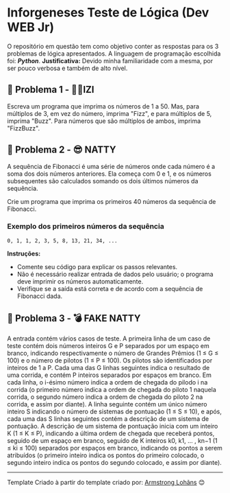# Inforgeneses Teste de Lógica (Dev WEB Jr)

O repositório em questão tem como objetivo conter as respostas para os 3 problemas de lógica apresentados.
A linguagem de programação escolhida foi: ***Python***.
**Justificativa:** Devido minha familiaridade com a mesma, por ser pouco verbosa e também de alto nível.
## 🚀 Problema 1 - 👌🏽IZI

Escreva um programa que imprima os números de 1 a 50. Mas, para múltiplos de 3, em vez do número, imprima "Fizz", e para múltiplos de 5, imprima "Buzz". Para números que são múltiplos de ambos, imprima "FizzBuzz".

## 🚀 Problema 2 - 😎 NATTY
A sequência de Fibonacci é uma série de números onde cada número é a soma dos dois números anteriores. Ela começa com 0 e 1, e os números subsequentes são calculados somando os dois últimos números da sequência.

Crie um programa que imprima os primeiros 40 números da sequência de Fibonacci.

### Exemplo dos primeiros números da sequência
```
0, 1, 1, 2, 3, 5, 8, 13, 21, 34, ...
```
**Instruções:**

-   Comente seu código para explicar os passos relevantes.
-   Não é necessário realizar entrada de dados pelo usuário; o programa deve imprimir os números automaticamente.
-   Verifique se a saída está correta e de acordo com a sequência de Fibonacci dada.


## 🚀 Problema 3 - 💣 FAKE NATTY
A entrada contém vários casos de teste. A primeira linha de um caso de teste contém dois números inteiros G e P separados por um espaço em branco, indicando respectivamente o número de Grandes Prêmios (1 ≤ G ≤ 100) e o número de pilotos (1 ≤ P ≤ 100). Os pilotos são identificados por inteiros de 1 a P. Cada uma das G linhas seguintes indica o resultado de uma corrida, e contém P inteiros separados por espaços em branco. Em cada linha, o i-ésimo número indica a ordem de chegada do pilodo i na corrida (o primeiro número indica a ordem de chegada do piloto 1 naquela corrida, o segundo número indica a ordem de chegada do piloto 2 na corrida, e assim por diante). A linha seguinte contém um único número inteiro S indicando o número de sistemas de pontuação (1 ≤ S ≤ 10), e após, cada uma das S linhas seguintes contém a descrição de um sistema de pontuação. A descrição de um sistema de pontuação inicia com um inteiro K (1 ≤ K ≤ P), indicando a última ordem de chegada que receberá pontos, seguido de um espaço em branco, seguido de K inteiros k0, k1, ... , kn−1 (1 ≤ ki ≤ 100) separados por espaços em branco, indicando os pontos a serem atribuídos (o primeiro inteiro indica os pontos do primeiro colocado, o segundo inteiro indica os pontos do segundo colocado, e assim por diante).


---
Template Criado à partir do template criado por:
 [Armstrong Lohãns](https://gist.github.com/lohhans) 😊
